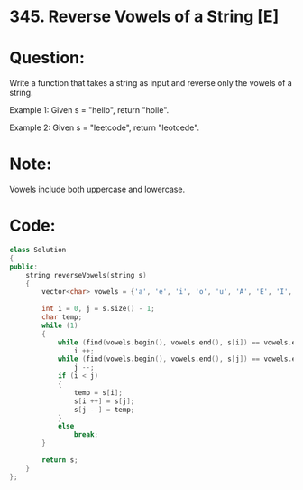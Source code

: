 # 345. Reverse Vowels of a String [E]

# Question: 
Write a function that takes a string as input and reverse only the vowels of a string.

Example 1:
Given s = "hello", return "holle".

Example 2:
Given s = "leetcode", return "leotcede".

# Note:
Vowels include both uppercase and lowercase.

# Code:
```c++
class Solution 
{
public:
    string reverseVowels(string s) 
    {
        vector<char> vowels = {'a', 'e', 'i', 'o', 'u', 'A', 'E', 'I', 'O', 'U'};
        
        int i = 0, j = s.size() - 1;
        char temp;
        while (1)
        {
            while (find(vowels.begin(), vowels.end(), s[i]) == vowels.end())
                i ++;
            while (find(vowels.begin(), vowels.end(), s[j]) == vowels.end())
                j --;
            if (i < j)
            {
                temp = s[i];
                s[i ++] = s[j];
                s[j --] = temp;
            }
            else
                break;
        }
        
        return s;
    }
};
